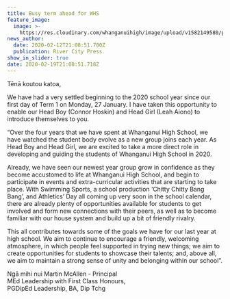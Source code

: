 ```yaml
---
title: Busy term ahead for WHS
feature_image:
  image: >-
    https://res.cloudinary.com/whanganuihigh/image/upload/v1582149580/prefects/2020%20Prefect%20Photos/Head_Boy_and_Head_Girl_-_Connor_Hoskin_and_Leah_Aiono.jpg
news_author:
  date: 2020-02-12T21:08:51.700Z
  publication: River City Press
show_in_slider: true
date: 2020-02-19T21:08:51.718Z
---
```

Tēnā koutou katoa,

We have had a very settled beginning to the 2020 school year since our first day of Term 1 on Monday, 27 January. I have taken this opportunity to enable our Head Boy (Connor Hoskin) and Head Girl (Leah Aiono) to introduce themselves to you.

“Over the four years that we have spent at Whanganui High School, we have watched the student body evolve as a new group joins each year. As Head Boy and Head Girl, we are excited to take a more direct role in developing and guiding the students of Whanganui High School in 2020.

Already, we have seen our newest year group grow in confidence as they become accustomed to life at Whanganui High School, and begin to participate in events and extra-curricular activities that are starting to take place. With Swimming Sports, a school production ‘Chitty Chitty Bang Bang’, and Athletics’ Day all coming up very soon in the school calendar, there are already plenty of opportunities available for students to get involved and form new connections with their peers, as well as to become familiar with our house system and build up a bit of friendly rivalry. 

This all contributes towards some of the goals we have for our last year at high school. We aim to continue to encourage a friendly, welcoming atmosphere, in which people feel supported in trying new things; we aim to create opportunities for students to showcase their talents; and, above all, we aim to maintain a strong sense of unity and belonging within our school”.  

Ngā mihi nui 
Martin McAllen - Principal  
MEd Leadership with First Class Honours,  
PGDipEd Leadership, BA, Dip Tchg
